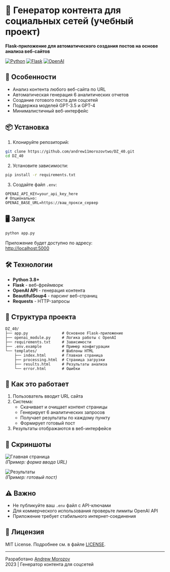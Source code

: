 
# 🚀 Генератор контента для социальных сетей (учебный проект)

**Flask-приложение для автоматического создания постов на основе анализа веб-сайтов**

[![Python](https://img.shields.io/badge/Python-3.8+-blue.svg)](https://www.python.org/downloads/)
[![Flask](https://img.shields.io/badge/Flask-2.0+-green.svg)](https://flask.palletsprojects.com/)
[![OpenAI](https://img.shields.io/badge/OpenAI_API-Compatible-yellow.svg)](https://platform.openai.com/)

## 🌟 Особенности

- Анализ контента любого веб-сайта по URL
- Автоматическая генерация 6 аналитических отчетов
- Создание готового поста для соцсетей
- Поддержка моделей GPT-3.5 и GPT-4
- Минималистичный веб-интерфейс

## 📦 Установка

1. Клонируйте репозиторий:
```bash
git clone https://github.com/andrew11morozovtwo/DZ_40.git
cd DZ_40
```

2. Установите зависимости:
```bash
pip install -r requirements.txt
```

3. Создайте файл `.env`:
```env
OPENAI_API_KEY=your_api_key_here
# Опционально:
OPENAI_BASE_URL=https://ваш_прокси_сервер
```

## 🖥 Запуск

```bash
python app.py
```

Приложение будет доступно по адресу:  
[http://localhost:5000](http://localhost:5000)

## 🛠 Технологии

- **Python 3.8+**
- **Flask** - веб-фреймворк
- **OpenAI API** - генерация контента
- **BeautifulSoup4** - парсинг веб-страниц
- **Requests** - HTTP-запросы

## 📌 Структура проекта

```
DZ_40/
├── app.py               # Основное Flask-приложение
├── openai_module.py     # Логика работы с OpenAI
├── requirements.txt     # Зависимости
├── .env.example         # Пример конфигурации
└── templates/           # Шаблоны HTML
    ├── index.html       # Главная страница
    ├── processing.html  # Страница загрузки
    ├── results.html     # Результаты анализа
    └── error.html       # Ошибки
```

## 🤖 Как это работает

1. Пользователь вводит URL сайта
2. Система:
   - Скачивает и очищает контент страницы
   - Генерирует 6 аналитических запросов
   - Получает результаты по каждому пункту
   - Формирует готовый пост
3. Результаты отображаются в веб-интерфейсе

## 📸 Скриншоты

![Главная страница](https://example.com/screenshot1.jpg)  
*(Пример: форма ввода URL)*

![Результаты](https://example.com/screenshot2.jpg)  
*(Пример: готовый пост)*

## ⚠️ Важно

- Не публикуйте ваш `.env` файл с API-ключами
- Для коммерческого использования проверьте лимиты OpenAI API
- Приложение требует стабильного интернет-соединения

## 📜 Лицензия

MIT License. Подробнее см. в файле [LICENSE](LICENSE).

---

Разработано [Andrew Morozov](https://github.com/andrew11morozovtwo)  
2023 | Генератор контента для соцсетей

